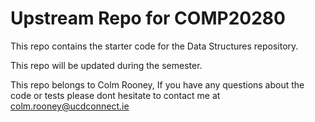 # Upstream Repo for COMP20280

This repo contains the starter code for the Data Structures repository.

This repo will be updated during the semester.

This repo belongs to Colm Rooney, If you have any questions about the code or tests please dont
hesitate to contact me at colm.rooney@ucdconnect.ie
